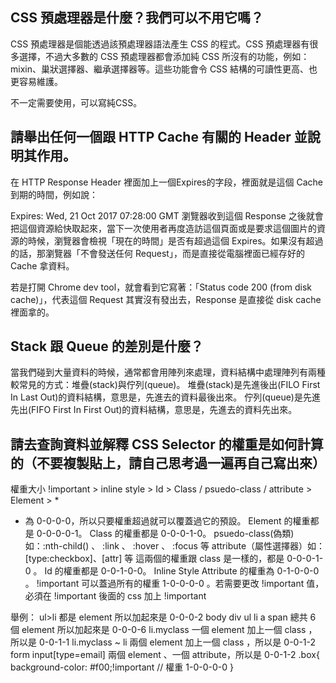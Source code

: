 ## CSS 預處理器是什麼？我們可以不用它嗎？
CSS 預處理器是個能透過該預處理器語法產生 CSS 的程式。CSS 預處理器有很多選擇，不過大多數的 CSS 預處理器都會添加純 CSS 所沒有的功能，例如：mixin、巢狀選擇器、繼承選擇器等。這些功能會令 CSS 結構的可讀性更高、也更容易維護。

不一定需要使用，可以寫純CSS。
## 請舉出任何一個跟 HTTP Cache 有關的 Header 並說明其作用。
在 HTTP Response Header 裡面加上一個Expires的字段，裡面就是這個 Cache 到期的時間，例如說：

Expires: Wed, 21 Oct 2017 07:28:00 GMT
瀏覽器收到這個 Response 之後就會把這個資源給快取起來，當下一次使用者再度造訪這個頁面或是要求這個圖片的資源的時候，瀏覽器會檢視「現在的時間」是否有超過這個 Expires。如果沒有超過的話，那瀏覽器「不會發送任何 Request」，而是直接從電腦裡面已經存好的 Cache 拿資料。

若是打開 Chrome dev tool，就會看到它寫著：「Status code 200 (from disk cache)」，代表這個 Request 其實沒有發出去，Response 是直接從 disk cache 裡面拿的。
## Stack 跟 Queue 的差別是什麼？
當我們碰到大量資料的時候，通常都會用陣列來處理，資料結構中處理陣列有兩種較常見的方式：堆疊(stack)與佇列(queue)。
堆疊(stack)是先進後出(FILO First In Last Out)的資料結構，意思是，先進去的資料最後出來。
佇列(queue)是先進先出(FIFO First In First Out)的資料結構，意思是，先進去的資料先出來。
## 請去查詢資料並解釋 CSS Selector 的權重是如何計算的（不要複製貼上，請自己思考過一遍再自己寫出來）
權重大小
!important > inline style > Id > Class / psuedo-class / attribute > Element > *
* 為 0-0-0-0，所以只要權重超過就可以覆蓋過它的預設。
Element 的權重都是 0-0-0-0-1。
Class 的權重都是 0-0-0-1-0。
psuedo-class(偽類) 如：:nth-child() 、 :link 、 :hover 、 :focus 等
attribute（屬性選擇器）如：[type:checkbox]、[attr] 等
這兩個的權重跟 class 是一樣的，都是 0-0-0-1-0 。
Id 的權重都是 0-0-1-0-0。
Inline Style Attribute 的權重為 0-1-0-0-0 。
!important 可以蓋過所有的權重 1-0-0-0-0 。若需要更改 !important 值，必須在 !important 後面的 css 加上 !important 


舉例：
ul>li 都是 element 所以加起來是 0-0-0-2
body div ul li a span 總共 6 個 element 所以加起來是 0-0-0-6
li.myclass 一個 element 加上一個 class ，所以是 0-0-1-1
li.myclass ~ li 兩個 element 加上一個 class ，所以是 0-0-1-2
form input[type=email] 兩個 element 、一個 attribute，所以是 0-0-1-2
.box{
    background-color: #f00;!important // 權重 1-0-0-0-0
}


